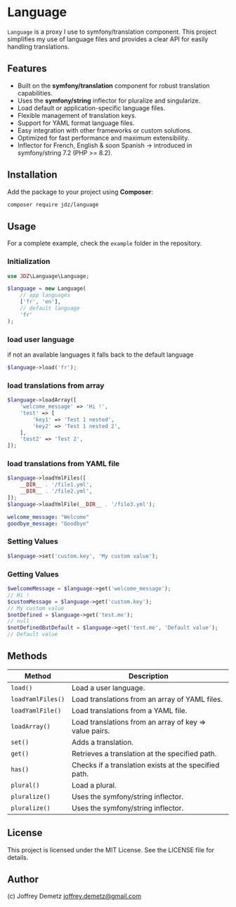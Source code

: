 # Language

`Language` is a proxy I use to symfony/translation component.
This project simplifies my use of language files and provides a clear API for easily handling translations.

## Features

- Built on the **symfony/translation** component for robust translation capabilities.
- Uses the **symfony/string** inflector for pluralize and singularize. 
- Load default or application-specific language files.
- Flexible management of translation keys.
- Support for YAML format language files.
- Easy integration with other frameworks or custom solutions.
- Optimized for fast performance and maximum extensibility.
- Inflector for French, English & soon Spanish -> introduced in symfony/string 7.2 (PHP >= 8.2).

## Installation

Add the package to your project using **Composer**:

```bash
composer require jdz/language
```

## Usage

For a complete example, check the `example` folder in the repository.

### Initialization

```php
use JDZ\Language\Language;

$language = new Language(
    // app languages
    ['fr', 'en'],
    // default language
    'fr'
);
```

### load user language
if not an available languages it falls back to the default language

```php
$language->load('fr');
```

### load translations from array

```php
$language->loadArray([
    'welcome_message' => 'Hi !',
    'test' => [
        'key1' => 'Test 1 nested',
        'key2' => 'Test 1 nested 2',
    ],
    'test2' => 'Test 2',
]);
```

### load translations from YAML file

```php
$language->loadYmlFiles([
    __DIR__ . '/file1.yml',
    __DIR__ . '/file2.yml',
]);
$language->loadYmlFile(__DIR__ . '/file3.yml');
```

```yaml
welcome_message: "Welcome"
goodbye_message: "Goodbye"
```

### Setting Values

```php
$language->set('custom.key', 'My custom value');
```

### Getting Values

```php
$welcomeMessage = $language->get('welcome_message');
// Hi !
$customMessage = $language->get('custom.key');
// My custom value
$notDefined = $language->get('test.me');
// null
$notDefinedButDefault = $language->get('test.me', 'Default value');
// Default value
```

## Methods

| Method            | Description |
|-------------------|-------------|
| `load()`          | Load a user language. |
| `loadYamlFiles()` | Load translations from an array of YAML files. |
| `loadYamlFile()`  | Load translations from a YAML file. |
| `loadArray()`     | Load translations from an array of key => value pairs. |
| `set()`           | Adds a translation. |
| `get()`           | Retrieves a translation at the specified path. |
| `has()`           | Checks if a translation exists at the specified path. |
| `plural()`        | Load a plural. |
| `pluralize()`     | Uses the symfony/string inflector. |
| `pluralize()`     | Uses the symfony/string inflector. |

## License

This project is licensed under the MIT License. See the LICENSE file for details.

## Author

(c) Joffrey Demetz <joffrey.demetz@gmail.com>
